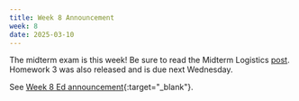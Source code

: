 ```yaml
---
title: Week 8 Announcement
week: 8
date: 2025-03-10
---
```


The midterm exam is this week! Be sure to read the Midterm Logistics [post](https://edstem.org/us/courses/74385/discussion/6275154). Homework 3 was also released and is due next Wednesday.

See [Week 8 Ed announcement](https://edstem.org/us/courses/74385/discussion/6339631t ){:target="\_blank"}.
